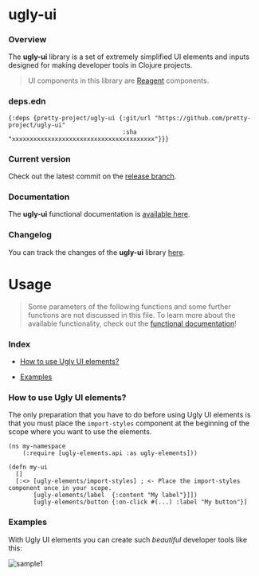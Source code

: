 
# ugly-ui

### Overview

The <strong>ugly-ui</strong> library is a set of extremely simplified UI elements
and inputs designed for making developer tools in Clojure projects.

> UI components in this library are [Reagent](https://github.com/reagent-project/reagent) components.

### deps.edn

```
{:deps {pretty-project/ugly-ui {:git/url "https://github.com/pretty-project/ugly-ui"
                                :sha     "xxxxxxxxxxxxxxxxxxxxxxxxxxxxxxxxxxxxxxxx"}}}
```

### Current version

Check out the latest commit on the [release branch](https://github.com/pretty-project/ugly-ui/tree/release).

### Documentation

The <strong>ugly-ui</strong> functional documentation is [available here](https://pretty-project.github.io/ugly-ui).

### Changelog

You can track the changes of the <strong>ugly-ui</strong> library [here](CHANGES.md).

# Usage

> Some parameters of the following functions and some further functions are not discussed in this file.
  To learn more about the available functionality, check out the [functional documentation](documentation/COVER.md)!

### Index

- [How to use Ugly UI elements?](#how-to-use-ugly-ui-elements)

- [Examples](#examples)

### How to use Ugly UI elements?

The only preparation that you have to do before using Ugly UI elements is that you must place
the `import-styles` component at the beginning of the scope where you want to use the elements.

```
(ns my-namespace
    (:require [ugly-elements.api :as ugly-elements]))

(defn my-ui
  []
  [:<> [ugly-elements/import-styles] ; <- Place the import-styles component once in your scope.
       [ugly-elements/label  {:content "My label"}]])
       [ugly-elements/button {:on-click #(...) :label "My button"}]
```

### Examples

With Ugly UI elements you can create such <i>beautiful</i> developer tools like this:

![sample1](https://github.com/pretty-project/ugly-ui/blob/release/resources/public/images/example1.png?raw=true)
